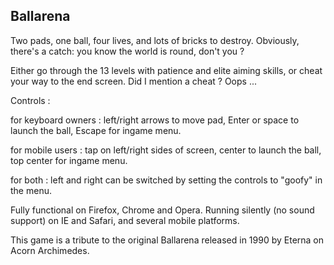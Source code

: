 ## Ballarena

Two pads, one ball, four lives, and lots of bricks to destroy. Obviously, there's a catch: you know the world is round, don't you ?

Either go through the 13 levels with patience and elite aiming skills, or cheat your way to the end screen. Did I mention a cheat ? Oops ...

Controls :

for keyboard owners : left/right arrows to move pad, Enter or space to launch the ball, Escape for ingame menu.

for mobile users : tap on left/right sides of screen, center to launch the ball, top center for ingame menu.

for both : left and right can be switched by setting the controls to "goofy" in the menu.

Fully functional on Firefox, Chrome and Opera. Running silently (no sound support) on IE and Safari, and several mobile platforms.

This game is a tribute to the original Ballarena released in 1990 by Eterna on Acorn Archimedes.


